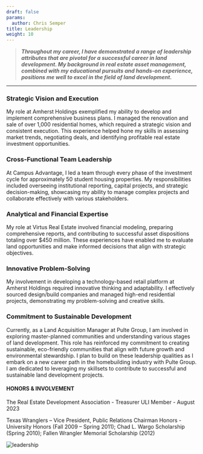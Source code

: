 ```yaml
---
draft: false
params:
  author: Chris Semper 
title: Leadership 
weight: 10
---
```


>_**Throughout my career, I have demonstrated a range of leadership attributes that are pivotal for a successful career in land development. My background in real estate asset management, combined with my educational pursuits and hands-on experience, positions me well to excel in the field of land development.**_
---

### Strategic Vision and Execution

My role at Amherst Holdings exemplified my ability to develop and implement comprehensive business plans. I managed the renovation and sale of over 1,000 residential homes, which required a strategic vision and consistent execution. This experience helped hone my skills in assessing market trends, negotiating deals, and identifying profitable real estate investment opportunities.

### Cross-Functional Team Leadership
At Campus Advantage, I led a team through every phase of the investment cycle for approximately 50 student housing properties. My responsibilities included overseeing institutional reporting, capital projects, and strategic decision-making, showcasing my ability to manage complex projects and collaborate effectively with various stakeholders.

### Analytical and Financial Expertise
My role at Virtus Real Estate involved financial modeling, preparing comprehensive reports, and contributing to successful asset dispositions totaling over $450 million. These experiences have enabled me to evaluate land opportunities and make informed decisions that align with strategic objectives.

### Innovative Problem-Solving
My involvement in developing a technology-based retail platform at Amherst Holdings required innovative thinking and adaptability. I effectively sourced design/build companies and managed high-end residential projects, demonstrating my problem-solving and creative skills.

### Commitment to Sustainable Development
Currently, as a Land Acquisition Manager at Pulte Group, I am involved in exploring master-planned communities and understanding various stages of land development. This role has reinforced my commitment to creating sustainable, eco-friendly communities that align with future growth and environmental stewardship.
I plan to build on these leadership qualities as I embark on a new career path in the homebuilding industry with Pulte Group. I am dedicated to leveraging my skillsets to contribute to successful and sustainable land development projects.

#### HONORS & INVOLVEMENT
The Real Estate Development Association - Treasurer
ULI Member - August 2023

Texas Wranglers – Vice President, Public Relations Chairman
Honors - University Honors (Fall 2009 – Spring 2011); Chad L. Wargo Scholarship (Spring 2010); Fallen Wrangler Memorial Scholarship (2012)

![leadership](https://killakam3084.github.io/semper/assets/2-dropdowns/about/4-leadership/leadership-picture.png)